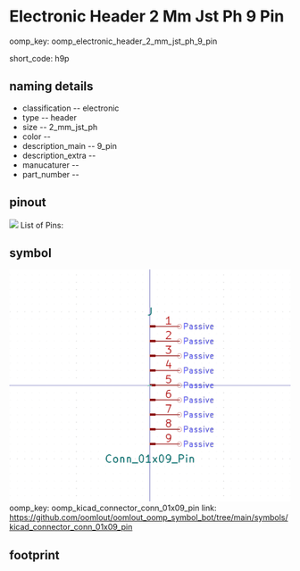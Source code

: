 # Electronic Header 2 Mm Jst Ph 9 Pin
oomp_key: oomp_electronic_header_2_mm_jst_ph_9_pin  

short_code: h9p
## naming details
* classification -- electronic
* type -- header
* size -- 2_mm_jst_ph
* color -- 
* description_main -- 9_pin
* description_extra -- 
* manucaturer -- 
* part_number -- 
## pinout
![](working_pinout_600.png)
List of Pins:

## symbol

![](symbol/0/working/working_600.png)
oomp_key: oomp_kicad_connector_conn_01x09_pin
link: https://github.com/oomlout/oomlout_oomp_symbol_bot/tree/main/symbols/kicad_connector_conn_01x09_pin


## footprint
